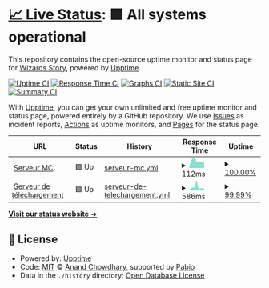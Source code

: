 # [📈 Live Status](https://demo.upptime.js.org): <!--live status--> **🟩 All systems operational**

This repository contains the open-source uptime monitor and status page for [Wizards Story](launcher.wizards-story.net), powered by [Upptime](https://github.com/upptime/upptime).

[![Uptime CI](https://github.com/wizards-story/uptime/workflows/Uptime%20CI/badge.svg)](https://github.com/wizards-story/uptime/actions?query=workflow%3A%22Uptime+CI%22)
[![Response Time CI](https://github.com/wizards-story/uptime/workflows/Response%20Time%20CI/badge.svg)](https://github.com/wizards-story/uptime/actions?query=workflow%3A%22Response+Time+CI%22)
[![Graphs CI](https://github.com/wizards-story/uptime/workflows/Graphs%20CI/badge.svg)](https://github.com/wizards-story/uptime/actions?query=workflow%3A%22Graphs+CI%22)
[![Static Site CI](https://github.com/wizards-story/uptime/workflows/Static%20Site%20CI/badge.svg)](https://github.com/wizards-story/uptime/actions?query=workflow%3A%22Static+Site+CI%22)
[![Summary CI](https://github.com/wizards-story/uptime/workflows/Summary%20CI/badge.svg)](https://github.com/wizards-story/uptime/actions?query=workflow%3A%22Summary+CI%22)

With [Upptime](https://upptime.js.org), you can get your own unlimited and free uptime monitor and status page, powered entirely by a GitHub repository. We use [Issues](https://github.com/wizards-story/uptime/issues) as incident reports, [Actions](https://github.com/wizards-story/uptime/actions) as uptime monitors, and [Pages](https://demo.upptime.js.org) for the status page.

<!--start: status pages-->
<!-- This summary is generated by Upptime (https://github.com/upptime/upptime) -->
<!-- Do not edit this manually, your changes will be overwritten -->
<!-- prettier-ignore -->
| URL | Status | History | Response Time | Uptime |
| --- | ------ | ------- | ------------- | ------ |
| <img alt="" src="https://icons.duckduckgo.com/ip3/null.ico" height="13"> [Serveur MC](play.wizards-story.net) | 🟩 Up | [serveur-mc.yml](https://github.com/wizards-story/uptime/commits/HEAD/history/serveur-mc.yml) | <details><summary><img alt="Response time graph" src="./graphs/serveur-mc/response-time-week.png" height="20"> 112ms</summary><br><a href="https://demo.upptime.js.org/history/serveur-mc"><img alt="Response time 112" src="https://img.shields.io/endpoint?url=https%3A%2F%2Fraw.githubusercontent.com%2Fwizards-story%2Fuptime%2FHEAD%2Fapi%2Fserveur-mc%2Fresponse-time.json"></a><br><a href="https://demo.upptime.js.org/history/serveur-mc"><img alt="24-hour response time 102" src="https://img.shields.io/endpoint?url=https%3A%2F%2Fraw.githubusercontent.com%2Fwizards-story%2Fuptime%2FHEAD%2Fapi%2Fserveur-mc%2Fresponse-time-day.json"></a><br><a href="https://demo.upptime.js.org/history/serveur-mc"><img alt="7-day response time 112" src="https://img.shields.io/endpoint?url=https%3A%2F%2Fraw.githubusercontent.com%2Fwizards-story%2Fuptime%2FHEAD%2Fapi%2Fserveur-mc%2Fresponse-time-week.json"></a><br><a href="https://demo.upptime.js.org/history/serveur-mc"><img alt="30-day response time 112" src="https://img.shields.io/endpoint?url=https%3A%2F%2Fraw.githubusercontent.com%2Fwizards-story%2Fuptime%2FHEAD%2Fapi%2Fserveur-mc%2Fresponse-time-month.json"></a><br><a href="https://demo.upptime.js.org/history/serveur-mc"><img alt="1-year response time 112" src="https://img.shields.io/endpoint?url=https%3A%2F%2Fraw.githubusercontent.com%2Fwizards-story%2Fuptime%2FHEAD%2Fapi%2Fserveur-mc%2Fresponse-time-year.json"></a></details> | <details><summary><a href="https://demo.upptime.js.org/history/serveur-mc">100.00%</a></summary><a href="https://demo.upptime.js.org/history/serveur-mc"><img alt="All-time uptime 100.00%" src="https://img.shields.io/endpoint?url=https%3A%2F%2Fraw.githubusercontent.com%2Fwizards-story%2Fuptime%2FHEAD%2Fapi%2Fserveur-mc%2Fuptime.json"></a><br><a href="https://demo.upptime.js.org/history/serveur-mc"><img alt="24-hour uptime 100.00%" src="https://img.shields.io/endpoint?url=https%3A%2F%2Fraw.githubusercontent.com%2Fwizards-story%2Fuptime%2FHEAD%2Fapi%2Fserveur-mc%2Fuptime-day.json"></a><br><a href="https://demo.upptime.js.org/history/serveur-mc"><img alt="7-day uptime 100.00%" src="https://img.shields.io/endpoint?url=https%3A%2F%2Fraw.githubusercontent.com%2Fwizards-story%2Fuptime%2FHEAD%2Fapi%2Fserveur-mc%2Fuptime-week.json"></a><br><a href="https://demo.upptime.js.org/history/serveur-mc"><img alt="30-day uptime 100.00%" src="https://img.shields.io/endpoint?url=https%3A%2F%2Fraw.githubusercontent.com%2Fwizards-story%2Fuptime%2FHEAD%2Fapi%2Fserveur-mc%2Fuptime-month.json"></a><br><a href="https://demo.upptime.js.org/history/serveur-mc"><img alt="1-year uptime 100.00%" src="https://img.shields.io/endpoint?url=https%3A%2F%2Fraw.githubusercontent.com%2Fwizards-story%2Fuptime%2FHEAD%2Fapi%2Fserveur-mc%2Fuptime-year.json"></a></details>
| <img alt="" src="https://icons.duckduckgo.com/ip3/download.wizards-story.net.ico" height="13"> [Serveur de téléchargement](https://download.wizards-story.net/distribution.json) | 🟩 Up | [serveur-de-telechargement.yml](https://github.com/wizards-story/uptime/commits/HEAD/history/serveur-de-telechargement.yml) | <details><summary><img alt="Response time graph" src="./graphs/serveur-de-telechargement/response-time-week.png" height="20"> 586ms</summary><br><a href="https://demo.upptime.js.org/history/serveur-de-telechargement"><img alt="Response time 586" src="https://img.shields.io/endpoint?url=https%3A%2F%2Fraw.githubusercontent.com%2Fwizards-story%2Fuptime%2FHEAD%2Fapi%2Fserveur-de-telechargement%2Fresponse-time.json"></a><br><a href="https://demo.upptime.js.org/history/serveur-de-telechargement"><img alt="24-hour response time 415" src="https://img.shields.io/endpoint?url=https%3A%2F%2Fraw.githubusercontent.com%2Fwizards-story%2Fuptime%2FHEAD%2Fapi%2Fserveur-de-telechargement%2Fresponse-time-day.json"></a><br><a href="https://demo.upptime.js.org/history/serveur-de-telechargement"><img alt="7-day response time 586" src="https://img.shields.io/endpoint?url=https%3A%2F%2Fraw.githubusercontent.com%2Fwizards-story%2Fuptime%2FHEAD%2Fapi%2Fserveur-de-telechargement%2Fresponse-time-week.json"></a><br><a href="https://demo.upptime.js.org/history/serveur-de-telechargement"><img alt="30-day response time 586" src="https://img.shields.io/endpoint?url=https%3A%2F%2Fraw.githubusercontent.com%2Fwizards-story%2Fuptime%2FHEAD%2Fapi%2Fserveur-de-telechargement%2Fresponse-time-month.json"></a><br><a href="https://demo.upptime.js.org/history/serveur-de-telechargement"><img alt="1-year response time 586" src="https://img.shields.io/endpoint?url=https%3A%2F%2Fraw.githubusercontent.com%2Fwizards-story%2Fuptime%2FHEAD%2Fapi%2Fserveur-de-telechargement%2Fresponse-time-year.json"></a></details> | <details><summary><a href="https://demo.upptime.js.org/history/serveur-de-telechargement">99.99%</a></summary><a href="https://demo.upptime.js.org/history/serveur-de-telechargement"><img alt="All-time uptime 99.99%" src="https://img.shields.io/endpoint?url=https%3A%2F%2Fraw.githubusercontent.com%2Fwizards-story%2Fuptime%2FHEAD%2Fapi%2Fserveur-de-telechargement%2Fuptime.json"></a><br><a href="https://demo.upptime.js.org/history/serveur-de-telechargement"><img alt="24-hour uptime 100.00%" src="https://img.shields.io/endpoint?url=https%3A%2F%2Fraw.githubusercontent.com%2Fwizards-story%2Fuptime%2FHEAD%2Fapi%2Fserveur-de-telechargement%2Fuptime-day.json"></a><br><a href="https://demo.upptime.js.org/history/serveur-de-telechargement"><img alt="7-day uptime 99.99%" src="https://img.shields.io/endpoint?url=https%3A%2F%2Fraw.githubusercontent.com%2Fwizards-story%2Fuptime%2FHEAD%2Fapi%2Fserveur-de-telechargement%2Fuptime-week.json"></a><br><a href="https://demo.upptime.js.org/history/serveur-de-telechargement"><img alt="30-day uptime 99.99%" src="https://img.shields.io/endpoint?url=https%3A%2F%2Fraw.githubusercontent.com%2Fwizards-story%2Fuptime%2FHEAD%2Fapi%2Fserveur-de-telechargement%2Fuptime-month.json"></a><br><a href="https://demo.upptime.js.org/history/serveur-de-telechargement"><img alt="1-year uptime 99.99%" src="https://img.shields.io/endpoint?url=https%3A%2F%2Fraw.githubusercontent.com%2Fwizards-story%2Fuptime%2FHEAD%2Fapi%2Fserveur-de-telechargement%2Fuptime-year.json"></a></details>

<!--end: status pages-->

[**Visit our status website →**](https://demo.upptime.js.org)

## 📄 License

- Powered by: [Upptime](https://github.com/upptime/upptime)
- Code: [MIT](./LICENSE) © [Anand Chowdhary](https://anandchowdhary.com), supported by [Pabio](https://pabio.com)
- Data in the `./history` directory: [Open Database License](https://opendatacommons.org/licenses/odbl/1-0/)
